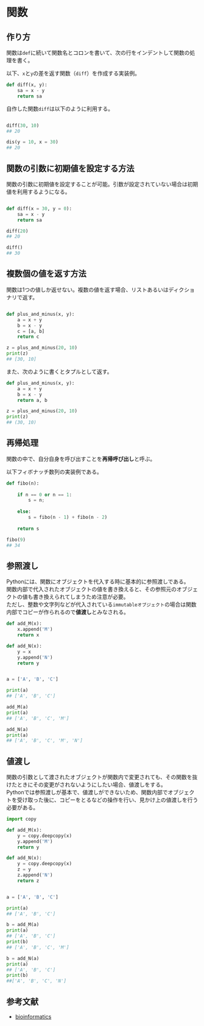 # 関数

## 作り方
関数は`def`に続いて関数名とコロンを書いて、次の行をインデントして関数の処理を書く。<br />

以下、`x`と`y`の差を返す関数（`diff`）を作成する実装例。<br />


```python
def diff(x, y):
    sa = x - y
    return sa

```

自作した関数`diff`は以下のように利用する。<br />


```python

diff(30, 10)
## 20

dis(y = 10, x = 30)   
## 20

```

## 関数の引数に初期値を設定する方法
関数の引数に初期値を設定することが可能。引数が設定されていない場合は初期値を利用するようになる。<br />


```python

def diff(x = 30, y = 0):
    sa = x - y
    return sa

diff(20)
## 20

diff()
## 30

```

## 複数個の値を返す方法
関数は1つの値しか返せない。複数の値を返す場合、リストあるいはディクショナリで返す。<br />


```python

def plus_and_minus(x, y):
    a = x + y
    b = x - y
    c = [a, b]
    return c

z = plus_and_minus(20, 10)
print(z)
## [30, 10]

```

また、次のように書くとタプルとして返す。<br />


```python
def plus_and_minus(x, y):
    a = x + y
    b = x - y
    return a, b

z = plus_and_minus(20, 10)
print(z)
## (30, 10)

```

## 再帰処理
関数の中で、自分自身を呼び出すことを**再帰呼び出し**と呼ぶ。<br />

以下フィボナッチ数列の実装例である。<br />

```python
def fibo(n):
  
    if n == 0 or n == 1:
        s = n;
    
    else:
        s = fibo(n - 1) + fibo(n - 2)
  
    return s

fibo(9)
## 34


```

## 参照渡し
Pythonには、関数にオブジェクトを代入する時に基本的に参照渡しである。<br />
関数内部で代入されたオブジェクトの値を書き換えると、その参照元のオブジェクトの値も書き換えられてしまうため注意が必要。<br />
ただし、整数や文字列などが代入されている`immutableオブジェクト`の場合は関数内部でコピーが作られるので**値渡し**とみなされる。<br />

```python
def add_M(x):
    x.append('M')
    return x

def add_N(x):
    y = x
    y.append('N')
    return y


a = ['A', 'B', 'C']

print(a)
## ['A', 'B', 'C']

add_M(a)
print(a)
## ['A', 'B', 'C', 'M']

add_N(a)
print(a)
## ['A', 'B', 'C', 'M', 'N']

```

## 値渡し
関数の引数として渡されたオブジェクトが関数内で変更されても、その関数を抜けたときにその変更がされないようにしたい場合、値渡しをする。<br />
Pythonでは参照渡しが基本で、値渡しができないため、関数内部でオブジェクトを受け取った後に、コピーをとるなどの操作を行い、見かけ上の値渡しを行う必要がある。<br />


```python
import copy

def add_M(x):
    y = copy.deepcopy(x)
    y.append('M')
    return y

def add_N(x):
    y = copy.deepcopy(x)
    z = y
    z.append('N')
    return z


a = ['A', 'B', 'C']

print(a)
## ['A', 'B', 'C']

b = add_M(a)
print(a)
## ['A', 'B', 'C']
print(b)
## ['A', 'B', 'C', 'M']

b = add_N(a)
print(a)
## ['A', 'B', 'C']
print(b)
##['A', 'B', 'C', 'N']

```

## 参考文献
- [bioinformatics](https://bi.biopapyrus.jp/python/syntax/def.html)
